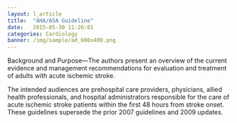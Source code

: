 ```yaml
---
layout: l_article
title:  "AHA/ASA Guideline"
date:   2015-05-30 11:26:01
categories: Cardiology
banner: /img/sample/ad_600x400.png
---
```


Background and Purpose—The authors present an overview of the current evidence and management recommendations for evaluation and treatment of adults with acute ischemic stroke. 

The intended audiences are prehospital care providers, physicians, allied health professionals, and hospital administrators responsible for the care of acute ischemic stroke patients within the first 48 hours from stroke onset. These guidelines supersede the prior 2007 guidelines and 2009 updates.